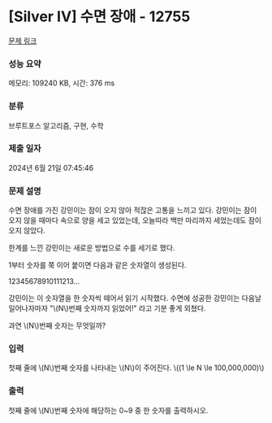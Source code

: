 # [Silver IV] 수면 장애 - 12755 

[문제 링크](https://www.acmicpc.net/problem/12755) 

### 성능 요약

메모리: 109240 KB, 시간: 376 ms

### 분류

브루트포스 알고리즘, 구현, 수학

### 제출 일자

2024년 6월 21일 07:45:46

### 문제 설명

<p>수면 장애를 가진 강민이는 잠이 오지 않아 적잖은 고통을 느끼고 있다. 강민이는 잠이 오지 않을 때마다 속으로 양을 세고 있었는데, 오늘따라 백만 마리까지 세었는데도 잠이 오지 않았다.</p>

<p>한계를 느낀 강민이는 새로운 방법으로 수를 세기로 했다.</p>

<p>1부터 숫자를 쭉 이어 붙이면 다음과 같은 숫자열이 생성된다.</p>

<p>12345678910111213...</p>

<p>강민이는 이 숫자열을 한 숫자씩 떼어서 읽기 시작했다. 수면에 성공한 강민이는 다음날 일어나자마자 "\(N\)번째 숫자까지 읽었어!" 라고 기분 좋게 외쳤다.</p>

<p>과연 \(N\)번째 숫자는 무엇일까?</p>

### 입력 

 <p>첫째 줄에 \(N\)번째 숫자를 나타내는 \(N\)이 주어진다. \((1 \le N \le 100,000,000)\)</p>

### 출력 

 <p>첫째 줄에 \(N\)번째 숫자에 해당하는 0~9 중 한 숫자를 출력하시오.</p>

